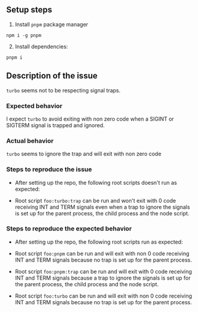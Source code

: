 ## Setup steps
1. Install `pnpm` package manager

```
npm i -g pnpm
```

2. Install dependencies:

```
pnpm i
```

## Description of the issue

`turbo` seems not to be respecting signal traps.

### Expected behavior

I expect `turbo` to avoid exiting with non zero code when a SIGINT or SIGTERM signal is trapped and ignored.

### Actual behavior

`turbo` seems to ignore the trap and will exit with non zero code

### Steps to reproduce the issue

- After setting up the repo, the following root scripts doesn't run as expected:

- Root script `foo:turbo:trap` can be run and won't exit with 0 code receiving INT and TERM signals even when a trap to ignore the signals is set up for the parent process, the child process and the node script.

### Steps to reproduce the expected behavior

- After setting up the repo, the following root scripts run as expected:

- Root script `foo:pnpm` can be run and will exit with non 0 code receiving INT and TERM signals because no trap is set up for the parent process.
- Root script `foo:pnpm:trap` can be run and will exit with 0 code receiving INT and TERM signals because a trap to ignore the signals is set up for the parent process, the child process and the node script.
- Root script `foo:turbo` can be run and will exit with non 0 code receiving INT and TERM signals because no trap is set up for the parent process.
